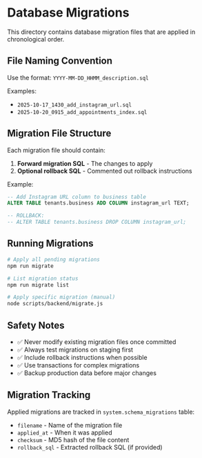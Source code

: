 # Database Migrations

This directory contains database migration files that are applied in chronological order.

## File Naming Convention

Use the format: `YYYY-MM-DD_HHMM_description.sql`

Examples:
- `2025-10-17_1430_add_instagram_url.sql`
- `2025-10-20_0915_add_appointments_index.sql`

## Migration File Structure

Each migration file should contain:

1. **Forward migration SQL** - The changes to apply
2. **Optional rollback SQL** - Commented out rollback instructions

Example:
```sql
-- Add Instagram URL column to business table
ALTER TABLE tenants.business ADD COLUMN instagram_url TEXT;

-- ROLLBACK:
-- ALTER TABLE tenants.business DROP COLUMN instagram_url;
```

## Running Migrations

```bash
# Apply all pending migrations
npm run migrate

# List migration status
npm run migrate list

# Apply specific migration (manual)
node scripts/backend/migrate.js
```

## Safety Notes

- ✅ Never modify existing migration files once committed
- ✅ Always test migrations on staging first
- ✅ Include rollback instructions when possible
- ✅ Use transactions for complex migrations
- ✅ Backup production data before major changes

## Migration Tracking

Applied migrations are tracked in `system.schema_migrations` table:
- `filename` - Name of the migration file
- `applied_at` - When it was applied
- `checksum` - MD5 hash of the file content
- `rollback_sql` - Extracted rollback SQL (if provided)
